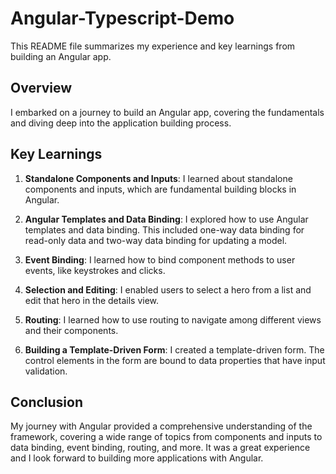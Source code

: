 # Angular-Typescript-Demo

This README file summarizes my experience and key learnings from building an Angular app.

## Overview

I embarked on a journey to build an Angular app, covering the fundamentals and diving deep into the application building process.

## Key Learnings

1. **Standalone Components and Inputs**: I learned about standalone components and inputs, which are fundamental building blocks in Angular.

2. **Angular Templates and Data Binding**: I explored how to use Angular templates and data binding. This included one-way data binding for read-only data and two-way data binding for updating a model.

3. **Event Binding**: I learned how to bind component methods to user events, like keystrokes and clicks.

4. **Selection and Editing**: I enabled users to select a hero from a list and edit that hero in the details view.

5. **Routing**: I learned how to use routing to navigate among different views and their components.

6. **Building a Template-Driven Form**: I created a template-driven form. The control elements in the form are bound to data properties that have input validation.

## Conclusion

My journey with Angular provided a comprehensive understanding of the framework, covering a wide range of topics from components and inputs to data binding, event binding, routing, and more. It was a great experience and I look forward to building more applications with Angular.

